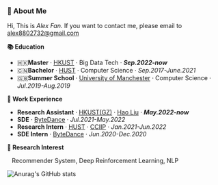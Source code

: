 ### 🥤 About Me
Hi, This is *Alex Fan*. If you want to contact me, please email to alex8802732@gmail.com

**📚 Education**
- 🇭🇰**Master** · [HKUST](https://hkust.edu.hk/) · Big Data Tech · ***Sep.2022-now***
- 🇨🇳**Bachelor** · [HUST](https://hust.edu.cn/) · Computer Science · *Sep.2017-June.2021*
- 🇬🇧**Summer School** · [University of Manchester](https://www.manchester.ac.uk/) · Computer Science · *Jul.2019-Aug.2019*

**🚀 Work Experience**
- **Research Assistant** · [HKUST(GZ)](https://hkust-gz.edu.cn/) · [Hao Liu](https://raymondhliu.github.io/) · ***May.2022-now***
- **SDE** · [ByteDance](https://www.bytedance.com) · *Jul.2021-May.2022*
- **Research Intern** · [HUST](https://hust.edu.cn/) · [CCIIP](http://cciip.cs.hust.edu.cn/) · *Jan.2021-Jun.2022*
- **SDE Intern** · [ByteDance](https://www.bytedance.com) · *Jun.2020-Dec.2020*

**🔬 Research Interest**

&ensp; Recommender System, Deep Reinforcement Learning, NLP

![Anurag's GitHub stats](https://github-readme-stats.vercel.app/api?username=AlexFanw&show_icons=true)

